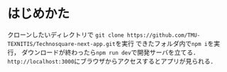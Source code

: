 # はじめかた

クローンしたいディレクトリで
`git clone https://github.com/TMU-TEXNITIS/Technosquare-next-app.git`を実行
できたフォルダ内で`npm i`を実行，
ダウンロードが終わったら`npm run dev`で開発サーバを立てる．
`http://localhost:3000`にブラウザからアクセスするとアプリが見られる．